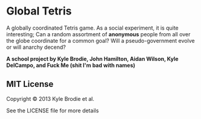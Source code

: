 # Global Tetris

A globally coordinated Tetris game. As a social experiment, it is quite interesting;
Can a random assortment of **anonymous** people from all over the globe coordinate for a
common goal? Will a pseudo-government evolve or will anarchy decend?

**A school project by Kyle Brodie, John Hamilton, Aidan Wilson, Kyle DelCampo, and Fuck Me (shit I'm bad with names)**

## MIT License

Copyright © 2013 Kyle Brodie et al.

See the LICENSE file for more details
